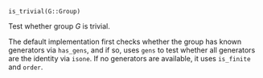```
is_trivial(G::Group)
```

Test whether group $G$ is trivial.

The default implementation first checks whether the group has known generators via `has_gens`, and if so, uses `gens` to test whether all generators are the identity via `isone`. If no generators are available, it uses `is_finite` and `order`.
